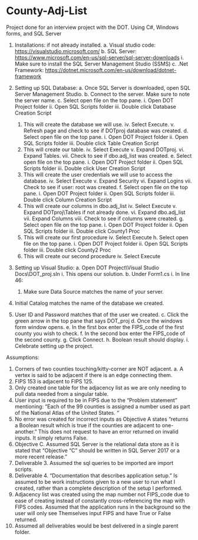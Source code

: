 # County-Adj-List
Project done for an interview project with the DOT. Using C#, Windows forms, and SQL Server

1.	Installations: if not already installed.
  a.	Visual studio code: https://visualstudio.microsoft.com/
  b.	SQL Server: https://www.microsoft.com/en-us/sql-server/sql-server-downloads 
    i.	Make sure to install the SQL Server Management Studio (SSMS)
c.	.Net Framework: https://dotnet.microsoft.com/en-us/download/dotnet-framework 

2.	Setting up SQL Database:
  a.	Once SQL Server is downloaded, open SQL Server Management Studio.
  b.	Connect to the server. Make sure to note the server name.
  c.	Select open file on the top pane.
    i.	Open DOT Project folder
    ii.	Open SQL Scripts folder
    iii.	Double click Database Creation Script
      1.	This will create the database we will use.
    iv.	Select Execute.
    v.	Refresh page and check to see if DOTproj database was created.
  d.	Select open file on the top pane.
    i.	Open DOT Project folder
    ii.	Open SQL Scripts folder
    iii.	Double click Table Creation Script
      1.	This will create our table.
    iv.	Select Execute
    v.	Expand DOTproj.
    vi.	Expand Tables.
    vii.	Check to see if dbo.adj_list was created.
  e.	Select open file on the top pane.
    i.	Open DOT Project folder
    ii.	Open SQL Scripts folder
    iii.	Double click User Creation Script
      1.	This will create the user credentials we will use to access the database.
    iv.	Select Execute
    v.	Expand Security
    vi.	Expand Logins
    vii.	Check to see if user: root was created.
  f.	Select open file on the top pane.
    i.	Open DOT Project folder
    ii.	Open SQL Scripts folder
    iii.	Double click Column Creation Script
      1.	This will create our columns in dbo.adj_list
    iv.	Select Execute
    v.	Expand DOTproj\Tables if not already done.
    vi.	Expand dbo.adj_list
    vii.	Expand Columns
    viii.	Check to see if columns were created.
  g.	Select open file on the top pane.
    i.	Open DOT Project folder
    ii.	Open SQL Scripts folder
    iii.	Double click County1 Proc
      1.	This will create our first procedure
    iv.	Select Execute
  h.	Select open file on the top pane.
    i.	Open DOT Project folder
    ii.	Open SQL Scripts folder
    iii.	Double click County2 Proc
      1.	This will create our second procedure
    iv.	Select Execute

3.	Setting up Visual Studio:
  a.	Open DOT Project\Visual Studio Docs\DOT_proj.sln
    i.	This opens our solution.
  b.	Under Form1.cs
    i.	In line 46:
      1.	Make sure Data Source matches the name of your server.
2.	Initial Catalog matches the name of the database we created.
3.	User ID and Password matches that of the user we created.
  c.	Click the green arrow in the top pane that says DOT_proj
  d.	Once the windows form window opens.
  e.	In the first box enter the FIPS_code of the first county you wish to check.
  f.	In the second box enter the FIPS_code of the second county.
  g.	Click Connect.
  h.	Boolean result should display.
  i.	Celebrate setting up the project.




Assumptions:

1.	Corners of two counties touching/kitty-corner are NOT adjacent.
a.	A vertex is said to be adjacent if there is an edge connecting them.
2.	FIPS 153 is adjacent to FIPS 125.
3.	Only created one table for the adjacency list as we are only needing to pull data needed from a singular table.
4.	User input is required to be in FIPS due to the “Problem statement” mentioning: “Each of the 99 counties is assigned a number used as part of the National Atlas of the United States. “
5.	No error was created for incorrect inputs as Objective A states “returns a Boolean result which is true if the counties are adjacent to one-another.” This does not request to have an error returned on invalid inputs. It simply returns False.
6.	Objective C. Assumed SQL Server is the relational data store as it is stated that “Objective “C” should be written in SQL Server 2017 or a more recent release.”
7.	Deliverable 3. Assumed the sql queries to be imported are import scripts.
8.	Deliverable 4. “Documentation that describes application setup.” Is assumed to be work instructions given to a new user to run what I created, rather than a complete description of the setup I performed.
9.	Adjacency list was created using the map number not FIPS_code due to ease of creating instead of constantly cross-referencing the map with FIPS codes. Assumed that the application runs in the background so the user will only see Themselves input FIPS and have True or False returned.
10.	Assumed all deliverables would be best delivered in a single parent folder.
